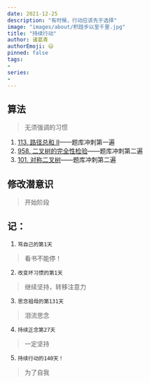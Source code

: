 ```yaml
---
date: 2021-12-25
description: "有时候，行动应该先于选择"
image: "images/about/积跬步以至千里.jpg"
title: "持续行动"
author: 诸葛青
authorEmoji: 😃
pinned: false
tags:
- 
series:
-
---
```


## 算法
> 无须强调的习惯
1. [113. 路径总和 II](https://leetcode-cn.com/problems/path-sum-ii/)——题库冲刺第一遍
2. [958. 二叉树的完全性检验](https://leetcode-cn.com/problems/check-completeness-of-a-binary-tree/)——题库冲刺第二遍
3. [101. 对称二叉树](https://leetcode-cn.com/problems/symmetric-tree/)——题库冲刺第二遍

## 修改潜意识
> 开始阶段

## 记：
1. `骂自己的第1天` 
> 看书不能停！
2. `改变坏习惯的第1天`
> 继续坚持，转移注意力
3. `思念祖母的第131天`
> 泪流思念
4. `持续正念第27天`
> 一定坚持
5. `持续行动的140天！`
> 为了自我
